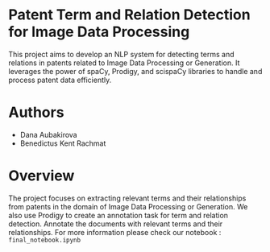 # Patent Term and Relation Detection for Image Data Processing

This project aims to develop an NLP system for detecting terms and relations in patents related to Image Data Processing or Generation. It leverages the power of spaCy, Prodigy, and scispaCy libraries to handle and process patent data efficiently.

# Authors

- Dana Aubakirova
- Benedictus Kent Rachmat 

# Overview

The project focuses on extracting relevant terms and their relationships from patents in the domain of Image Data Processing or Generation. We also use Prodigy to create an annotation task for term and relation detection. Annotate the documents with relevant terms and their relationships. For more information please check our notebook : `final_notebook.ipynb`
